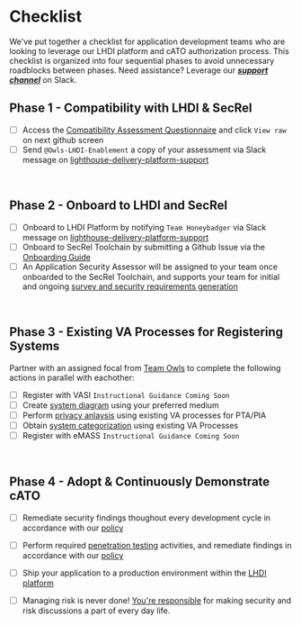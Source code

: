 # Checklist

We've put together a checklist for application development teams who are looking to leverage our LHDI platform and cATO authorization process. This checklist is organized into four sequential phases to avoid unnecessary roadblocks between phases. Need assistance? Leverage our ***[support channel](contact.md)*** on Slack. 

## Phase 1 - Compatibility with LHDI & SecRel
- [ ] Access the [Compatibility Assessment Questionnaire](compatibility.docx) and click `View raw` on next github screen
- [ ] Send `@Owls-LHDI-Enablement` a copy of your assessment via Slack message on [lighthouse-delivery-platform-support](https://lighthouseva.slack.com/archives/C03UA9MV1EH)

<br/>

## Phase 2 - Onboard to LHDI and SecRel
- [ ] Onboard to LHDI Platform by notifying `Team Honeybadger` via Slack message on [lighthouse-delivery-platform-support](https://lighthouseva.slack.com/archives/C03UA9MV1EH)
- [ ] Onboard to SecRel Toolchain by submitting a Github Issue via the [Onboarding Guide](https://upgraded-invention-05777635.pages.github.io/onboarding/)
- [ ] An Application Security Assessor will be assigned to your team once onboarded to the SecRel Toolchain, and supports your team for initial and ongoing [survey and security requirements generation](selection.md)

<br/>

## Phase 3 - Existing VA Processes for Registering Systems
Partner with an assigned focal from [Team Owls](https://lighthouseva.slack.com/archives/C040UBT08TE) to complete the following actions in parallel with eachother:
- [ ] Register with VASI `Instructional Guidance Coming Soon`
- [ ] Create [system diagram](diagram.md) using your preferred medium
- [ ] Perform [privacy anlaysis](privacy.md) using existing VA processes for PTA/PIA
- [ ] Obtain [system categorization](categorization.md) using existing VA Processes
- [ ] Register with eMASS `Instructional Guidance Coming Soon`

<br/>

## Phase 4 - Adopt & Continuously Demonstrate cATO
- [ ] Remediate security findings thoughout every development cycle in accordance with our [policy](policy.md)
- [ ] Perform required [penetration testing](testing.md) activities, and remediate findings in accordance with our [policy](policy.md)
- [ ] Ship your application to a production environment within the [LHDI platform](platform.md)
- [ ] Managing risk is never done! [You're responsible](monitoring.md) for making security and risk discussions a part of every day life.

